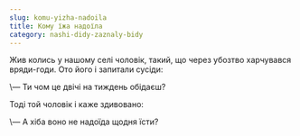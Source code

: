 ```yaml
---
slug: komu-yizha-nadoila
title: Кому їжа надоїла
category: nashi-didy-zaznaly-bidy
---
```

Жив колись у нашому селі чоловік, такий, що через убозтво харчувався вряди-годи. Ото його і запитали сусіди:

\— Ти чом це двічі на тиждень обідаєш?

Тоді той чоловік і каже здивовано:

\— А хіба воно не надоїда щодня їсти?
